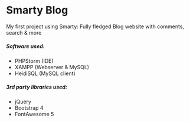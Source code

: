 # Smarty Blog
My first project using Smarty: Fully fledged Blog website with comments, search & more


##### Software used:
- PHPStorm (IDE)
- XAMPP (Webserver & MySQL)
- HeidiSQL (MySQL client)

##### 3rd party libraries used:
- jQuery
- Bootstrap 4
- FontAwesome 5